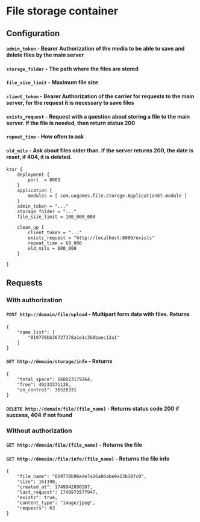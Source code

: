 # File storage container

## Configuration

#### `admin_token` - Bearer Authorization of the media to be able to save and delete files by the main server
#### `storage_folder` - The path where the files are stored
#### `file_size_limit` - Maximum file size

#### `client_token` - Bearer Authorization of the carrier for requests to the main server, for the request it is necessary to save files
#### `exists_request` - Request with a question about storing a file to the main server. If the file is needed, then return status 200
#### `repeat_time` - How often to ask
#### `old_mils` - Ask about files older than. If the server returns 200, the date is reset, if 404, it is deleted.

```
ktor {
    deployment {
        port  = 8083
    }
    application {
        modules = [ com.uogames.file.storage.ApplicationKt.module ]
    }
    admin_token = "..."
    storage_folder = "..."
    file_size_limit = 100_000_000

    clean_up {
        client_token = "..."
        exists_request = "http://localhost:8080/exists"
        repeat_time = 60_000
        old_mils = 600_000
    }

}
```
## Requests

### With authorization

#### `POST http://domain/file/upload` - Multipart form data with files. Returns 

```
{
    "name_list": [
        "019770bb36727378a1e1c3b0baec12a1"
    ]
}
```

#### `GET http://domain/storage/info` - Returns 

```
{
    "total_space": 160023179264,
    "free": 49233371136,
    "on_control": 36528331
}
```

####  `DELETE http://domain/file/{file_name}` -  Returns status code 200 if success, 404 if not found

### Without authorization

#### `GET http://domain/file/{file_name}` - Returns the file

#### `GET http://domain//file/info/{file_name}` - Returns the file info

```
{
    "file_name": "019770b96ede7a26a06abe9a13b10fc0",
    "size": 161190,
    "created_at": 1749942890207,
    "last_request": 1749973577947,
    "exists": true,
    "content_type": "image/jpeg",
    "requests": 63
}
```
